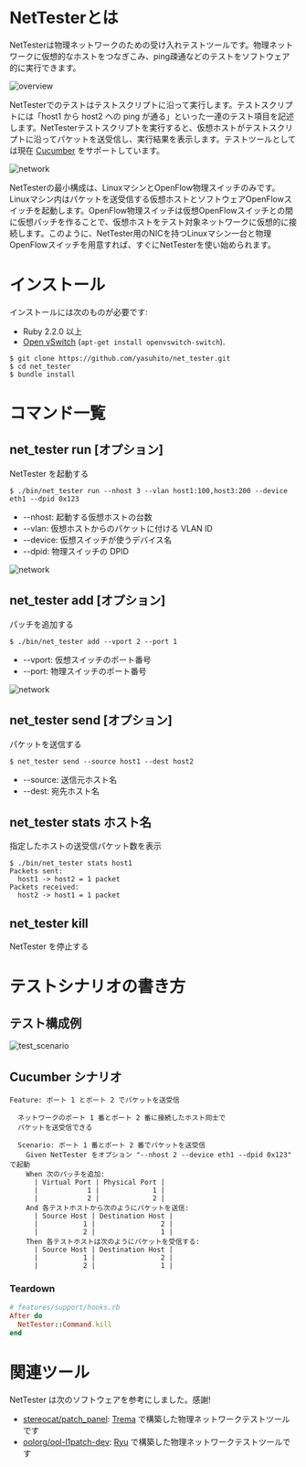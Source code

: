 # NetTesterとは

NetTesterは物理ネットワークのための受け入れテストツールです。物理ネットワークに仮想的なホストをつなぎこみ、ping疎通などのテストをソフトウェア的に実行できます。

![overview](https://raw.githubusercontent.com/yasuhito/net_tester/develop/img/overview.png)

NetTesterでのテストはテストスクリプトに沿って実行します。テストスクリプトには「host1 から host2 への ping が通る」といった一連のテスト項目を記述します。NetTesterテストスクリプトを実行すると、仮想ホストがテストスクリプトに沿ってパケットを送受信し、実行結果を表示します。テストツールとしては現在 [Cucumber](https://cucumber.io) をサポートしています。

![network](https://raw.githubusercontent.com/yasuhito/net_tester/develop/img/network.png)

NetTesterの最小構成は、LinuxマシンとOpenFlow物理スイッチのみです。Linuxマシン内はパケットを送受信する仮想ホストとソフトウェアOpenFlowスイッチを起動します。OpenFlow物理スイッチは仮想OpenFlowスイッチとの間に仮想パッチを作ることで、仮想ホストをテスト対象ネットワークに仮想的に接続します。このように、NetTester用のNICを持つLinuxマシン一台と物理OpenFlowスイッチを用意すれば、すぐにNetTesterを使い始められます。

# インストール

インストールには次のものが必要です:

* Ruby 2.2.0 以上
* [Open vSwitch](https://openvswitch.org/) (`apt-get install openvswitch-switch`).

``` shellsession
$ git clone https://github.com/yasuhito/net_tester.git
$ cd net_tester
$ bundle install
```

# コマンド一覧

## net_tester run [オプション]
NetTester を起動する

```shellsession
$ ./bin/net_tester run --nhost 3 --vlan host1:100,host3:200 --device eth1 --dpid 0x123
```

* --nhost: 起動する仮想ホストの台数
* --vlan: 仮想ホストからのパケットに付ける VLAN ID
* --device: 仮想スイッチが使うデバイス名
* --dpid: 物理スイッチの DPID

![network](https://raw.githubusercontent.com/yasuhito/net_tester/develop/img/run_example.png)

## net_tester add [オプション]
パッチを追加する

```shellsession
$ ./bin/net_tester add --vport 2 --port 1
```

* --vport: 仮想スイッチのポート番号
* --port: 物理スイッチのポート番号

![network](https://raw.githubusercontent.com/yasuhito/net_tester/develop/img/add_example.png)

## net_tester send [オプション]
パケットを送信する

```shellsession
$ net_tester send --source host1 --dest host2
```

* --source: 送信元ホスト名
* --dest: 宛先ホスト名

## net_tester stats ホスト名
指定したホストの送受信パケット数を表示

```shellsession
$ ./bin/net_tester stats host1
Packets sent:
  host1 -> host2 = 1 packet
Packets received:
  host2 -> host1 = 1 packet
```

## net_tester kill
NetTester を停止する

# テストシナリオの書き方

## テスト構成例

![test_scenario](https://raw.githubusercontent.com/yasuhito/net_tester/develop/img/test_scenario.png)

## Cucumber シナリオ

```cucumber
Feature: ポート 1 とポート 2 でパケットを送受信

  ネットワークのポート 1 番とポート 2 番に接続したホスト同士で
  パケットを送受信できる

  Scenario: ポート 1 番とポート 2 番でパケットを送受信
    Given NetTester をオプション "--nhost 2 --device eth1 --dpid 0x123" で起動
    When 次のパッチを追加:
      | Virtual Port | Physical Port |
      |            1 |             1 |
      |            2 |             2 |
    And 各テストホストから次のようにパケットを送信:
      | Source Host | Destination Host |
      |           1 |                2 |
      |           2 |                1 |
    Then 各テストホストは次のようにパケットを受信する:
      | Source Host | Destination Host |
      |           1 |                2 |
      |           2 |                1 |
```

### Teardown

```ruby
# features/support/hooks.rb
After do
  NetTester::Command.kill
end
```

# 関連ツール

NetTester は次のソフトウェアを参考にしました。感謝!

* [stereocat/patch_panel](https://github.com/stereocat/patch_panel): [Trema](https://github.com/trema/trema) で構築した物理ネットワークテストツールです
* [oolorg/ool-l1patch-dev](https://github.com/oolorg/ool-l1patch-dev): [Ryu](https://osrg.github.io/ryu/) で構築した物理ネットワークテストツールです
